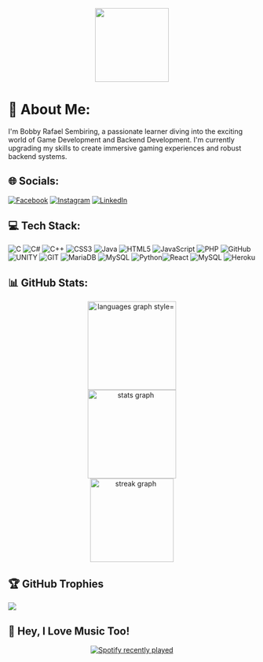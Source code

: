 <div align="center">
  <img height="150" src="https://camo.githubusercontent.com/62da68eb62b1e5f175f7d1f0191dd89a653d7908feb22d37d4a0ab07365d6791/68747470733a2f2f6d656469612e67697068792e636f6d2f6d656469612f4d3967624264396e6244724f5475314d71782f67697068792e676966"  />
</div>

# 💫 About Me:
I'm Bobby Rafael Sembiring, a passionate learner diving into the exciting world of Game Development and Backend Development. I'm currently upgrading my skills to create immersive gaming experiences and robust backend systems.

## 🌐 Socials:
[![Facebook](https://img.shields.io/badge/Facebook-%231877F2.svg?logo=Facebook&logoColor=white)](https://facebook.com/BobbyRafaelSembiring) [![Instagram](https://img.shields.io/badge/Instagram-%23E4405F.svg?logo=Instagram&logoColor=white)](https://instagram.com/bobbyrafa_el) [![LinkedIn](https://img.shields.io/badge/LinkedIn-%230077B5.svg?logo=linkedin&logoColor=white)](https://linkedin.com/in/bobby-rafael) 

## 💻 Tech Stack:
![C](https://img.shields.io/badge/c-%2300599C.svg?style=for-the-badge&logo=c&logoColor=white) ![C#](https://img.shields.io/badge/c%23-%23239120.svg?style=for-the-badge&logo=c-sharp&logoColor=white) ![C++](https://img.shields.io/badge/c++-%2300599C.svg?style=for-the-badge&logo=c%2B%2B&logoColor=white) ![CSS3](https://img.shields.io/badge/css3-%231572B6.svg?style=for-the-badge&logo=css3&logoColor=white) ![Java](https://img.shields.io/badge/java-%23ED8B00.svg?style=for-the-badge&logo=java&logoColor=white) ![HTML5](https://img.shields.io/badge/html5-%23E34F26.svg?style=for-the-badge&logo=html5&logoColor=white) ![JavaScript](https://img.shields.io/badge/javascript-%23323330.svg?style=for-the-badge&logo=javascript&logoColor=%23F7DF1E) ![PHP](https://img.shields.io/badge/php-%23777BB4.svg?style=for-the-badge&logo=php&logoColor=white) ![GitHub](https://img.shields.io/badge/GitHub-%23121011.svg?style=for-the-badge&logo=github&logoColor=white) ![UNITY](https://img.shields.io/badge/Unity-%2320232a.svg?style=for-the-badge&logo=unity&logoColor=white) ![GIT](https://img.shields.io/badge/Git-fc6d26?style=for-the-badge&logo=git&logoColor=white) ![MariaDB](https://img.shields.io/badge/MariaDB-003545?style=for-the-badge&logo=mariadb&logoColor=white) ![MySQL](https://img.shields.io/badge/mysql-%2300f.svg?style=for-the-badge&logo=mysql&logoColor=white) ![Python](https://img.shields.io/badge/python-3670A0?style=for-the-badge&logo=python&logoColor=ffdd54)![React](https://img.shields.io/badge/react-%2320232a.svg?style=for-the-badge&logo=react&logoColor=%2361DAFB) ![MySQL](https://img.shields.io/badge/mysql-%2300000f.svg?style=for-the-badge&logo=mysql&logoColor=white) ![Heroku](https://img.shields.io/badge/heroku-%23430098.svg?style=for-the-badge&logo=heroku&logoColor=white)

## 📊 GitHub Stats:
<div align="center">
  <img src="https://github-readme-stats.vercel.app/api/top-langs?username=BobbyRafael31&locale=en&hide_title=false&layout=compact&card_width=395&langs_count=6&theme=highcontrast&hide_border=false&order=2" height="180em" alt="languages graph style="max-width: 100%;"" /> <br>
  <img src="https://github-readme-stats.vercel.app/api?username=BobbyRafael31&hide_title=false&hide_rank=false&show_icons=true&include_all_commits=true&count_private=true&disable_animations=false&theme=highcontrast&locale=en&hide_border=false&order=1" height="180em" alt="stats graph" style="max-width: 100%;" /> <br>
  <img src="https://streak-stats.demolab.com?user=BobbyRafael31&locale=en&mode=daily&theme=highcontrast&hide_border=false&border_radius=5&order=3" height="170em" alt="streak graph" style="max-width: 100%;" />
</div>

## 🏆 GitHub Trophies
![](https://github-profile-trophy.vercel.app/?username=BobbyRafael31&theme=matrix&no-frame=false&no-bg=false&margin-w=4)

## 🎵 Hey, I Love Music Too!
<p align="center">
  <a href="https://open.spotify.com/user/ehmtdsx6gc2cdy80v78wsyaoi">
    <img src="https://spotify-recently-played-readme.vercel.app/api?user=ehmtdsx6gc2cdy80v78wsyaoi&width=800" alt="Spotify recently played">
  </a>
</p>


